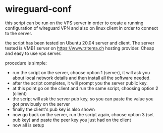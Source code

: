 # wireguard-conf

 this script can be run on the VPS server in order to create a running configuration of wireguard VPN and also on linux client in order to connect to the server.

 the script has been tested on Ubuntu 20.04 server and client. The server tested is VMB1 server on https://www.tritema.ch hosting provider. Cheap and easy to use vps server.

 procedure is simple:

 - run the script on the server, choose option 1 (server), it will ask you about local network details and then install all the software needed.
 - after the script completes, it will prompt you the server public key.
 - at this point go on the client and run the same script, choosing option 2 (client)
 - the script will ask the server pub key, so you can paste the value you got previously on the server
 - finally the client's pub key is also shown
 - now go back on the server, run the script again, choose option 3 (set pub key) and paste the peer key you just had on the client
 - now all is setup


